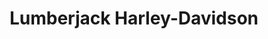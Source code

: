 ---
title: "Lumberjack Harley-Davidson"
url: /nacogdoches/lumberjack-harley-davidson/
shop: Motorrad
---
